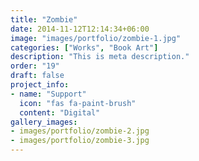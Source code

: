 ```yaml
---
title: "Zombie"
date: 2014-11-12T12:14:34+06:00
image: "images/portfolio/zombie-1.jpg"
categories: ["Works", "Book Art"]
description: "This is meta description."
order: "19"
draft: false
project_info:
- name: "Support"
  icon: "fas fa-paint-brush"
  content: "Digital"
gallery_images:
- images/portfolio/zombie-2.jpg
- images/portfolio/zombie-3.jpg
---
```

